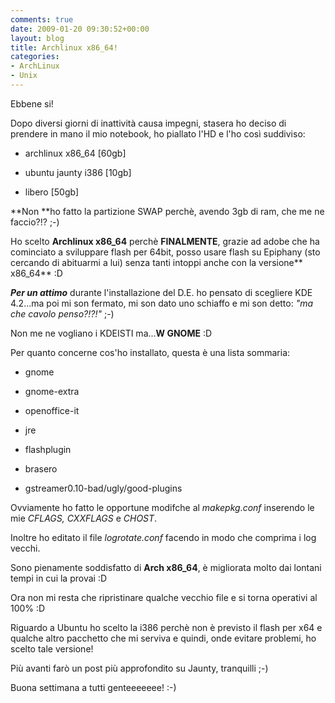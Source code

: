 ```yaml
---
comments: true
date: 2009-01-20 09:30:52+00:00
layout: blog
title: Archlinux x86_64!
categories:
- ArchLinux
- Unix
---
```


Ebbene si!

Dopo diversi giorni di inattività causa impegni, stasera ho deciso di prendere in mano il mio notebook, ho piallato l'HD e l'ho così suddiviso:



	
  * archlinux x86_64 [60gb]

	
  * ubuntu jaunty i386 [10gb]

	
  * libero [50gb]


**Non **ho fatto la partizione SWAP perchè, avendo 3gb di ram, che me ne faccio?!? ;-)

Ho scelto **Archlinux x86_64** perchè **FINALMENTE**, grazie ad adobe che ha cominciato a sviluppare flash per 64bit, posso usare flash su Epiphany (sto cercando di abituarmi a lui) senza tanti intoppi anche con la versione** x86_64** :D

_**Per un attimo**_ durante l'installazione del D.E. ho pensato di scegliere KDE 4.2...ma poi mi son fermato, mi son dato uno schiaffo e mi son detto: _"ma che cavolo penso?!?!"_ ;-)

Non me ne vogliano i KDEISTI ma...**W GNOME** :D

Per quanto concerne cos'ho installato, questa è una lista sommaria:



	
  * gnome

	
  * gnome-extra

	
  * openoffice-it

	
  * jre

	
  * flashplugin

	
  * brasero

	
  * gstreamer0.10-bad/ugly/good-plugins


Ovviamente ho fatto le opportune modifche al _makepkg.conf_ inserendo le mie _CFLAGS, CXXFLAGS_ e _CHOST_.

Inoltre ho editato il file _logrotate.conf_ facendo in modo che comprima i log vecchi.

Sono pienamente soddisfatto di **Arch x86_64**, è migliorata molto dai lontani tempi in cui la provai :D

Ora non mi resta che ripristinare qualche vecchio file e si torna operativi al 100% :D

Riguardo a Ubuntu ho scelto la i386 perchè non è previsto il flash per x64 e qualche altro pacchetto che mi serviva e quindi, onde evitare problemi, ho scelto tale versione!

Più avanti farò un post più approfondito su Jaunty, tranquilli ;-)

Buona settimana a tutti genteeeeeee! :-)
